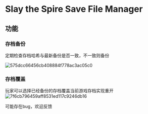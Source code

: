 # Slay the Spire Save File Manager
  
## 功能
### 存档备份
定期检查存档哈希与最新备份是否一致，不一致则备份

![575dcc66456cb408884f778ac3ac05c0](https://github.com/user-attachments/assets/0e8be5e1-8d8a-4252-868c-b039bb1cb377)

### 存档覆盖
玩家可以选择已经备份的存档覆盖当前游戏存档实现重开
![7f6cb796459aff8531ed117c9246db16](https://github.com/user-attachments/assets/76bebc0f-8983-4cb0-a905-8de64e0f04b3)

  
可能存在bug，欢迎反馈
